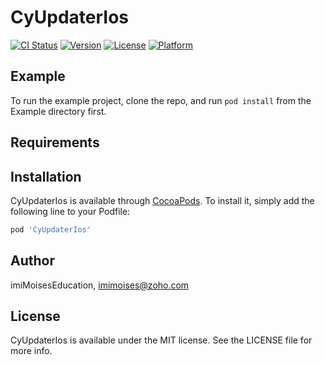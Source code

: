 # CyUpdaterIos

[![CI Status](https://img.shields.io/travis/imiMoisesEducation/CyUpdaterIos.svg?style=flat)](https://travis-ci.org/imiMoisesEducation/CyUpdaterIos)
[![Version](https://img.shields.io/cocoapods/v/CyUpdaterIos.svg?style=flat)](https://cocoapods.org/pods/CyUpdaterIos)
[![License](https://img.shields.io/cocoapods/l/CyUpdaterIos.svg?style=flat)](https://cocoapods.org/pods/CyUpdaterIos)
[![Platform](https://img.shields.io/cocoapods/p/CyUpdaterIos.svg?style=flat)](https://cocoapods.org/pods/CyUpdaterIos)

## Example

To run the example project, clone the repo, and run `pod install` from the Example directory first.

## Requirements

## Installation

CyUpdaterIos is available through [CocoaPods](https://cocoapods.org). To install
it, simply add the following line to your Podfile:

```ruby
pod 'CyUpdaterIos'
```

## Author

imiMoisesEducation, imimoises@zoho.com

## License

CyUpdaterIos is available under the MIT license. See the LICENSE file for more info.
